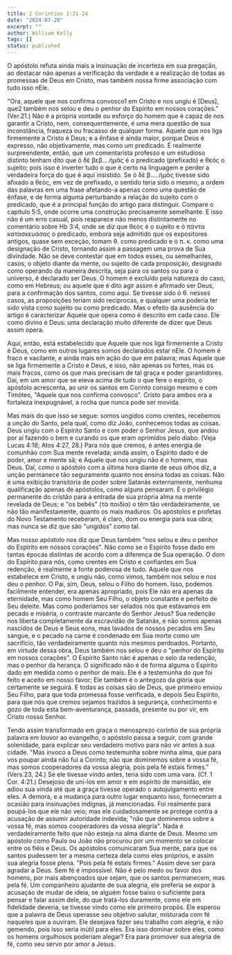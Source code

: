```yaml
---
title: 2 Coríntios 1:21-24
date: "2024-07-20"
excerpt: ""
author: William Kelly
tags: []
status: published
---
```


O apóstolo refuta ainda mais a insinuação de incerteza em sua pregação,
ao destacar não apenas a verificação da verdade e a realização de todas
as promessas de Deus em Cristo, mas também nossa firme associação com
tudo isso nEle.

"Ora, aquele que nos confirma convosco1 em Cristo e nos ungiu é
\[Deus\], que2 também nos selou e deu o penhor do Espírito em nossos
corações." (Ver.21.) Não é a própria vontade ou esforço do homem que é
capaz de nos garantir a Cristo, nem, consequentemente, é uma mera
questão de sua inconstância, fraqueza ou fracasso de qualquer forma.
Aquele que nos liga firmemente a Cristo é Deus; e a ênfase é ainda
maior, porque Deus é expresso, não objetivamente, mas como um predicado.
É realmente surpreendente, então, que um comentarista professo e um
estudioso distinto tenham dito que ὁ δὲ βεβ\....ἡμᾶς é o predicado
(prefixado) e θεὀς o sujeito; pois isso é inverter tudo o que é certo na
linguagem e perder a verdadeira força do que é aqui insistido. Se ὁ δὲ
β\.....ἡμᾶς tivesse sido afixado a θεὀς, em vez de prefixado, o sentido
teria sido o mesmo, a ordem das palavras em uma frase afetando-a apenas
como uma questão de ênfase, e de forma alguma perturbando a relação do
sujeito com o predicado, que é a principal função do artigo para
distinguir. Compare o capítulo 5:5, onde ocorre uma construção
precisamente semelhante. E isso não é um erro casual, pois reaparece não
menos distintamente no comentário sobre Hb 3:4, onde se diz que θεὀς é o
sujeito e ὁ πάντα κατασκευάσας o predicado, embora seja admitido que os
expositores antigos, quase sem exceção, tomam θ. como predicado e ὁ π.
κ. como uma designação de Cristo, tornando assim a passagem uma prova de
Sua divindade. Não se deve contestar que em todos esses, ou semelhantes,
casos, o objeto diante da mente, ou sujeito de cada proposição,
designado como operando da maneira descrita, seja para os santos ou para
o universo, é declarado ser Deus. O homem é excluído pela natureza do
caso, como em Hebreus; ou aquele que é dito agir assim é afirmado ser
Deus, para a confirmação dos santos, como aqui. Se tivesse sido ὁ θ.
nesses casos, as proposições teriam sido recíprocas, e qualquer uma
poderia ter sido vista como sujeito ou como predicado. Mas o efeito da
ausência do artigo é caracterizar Aquele que opera como é descrito em
cada caso. Ele como divino é Deus: uma declaração muito diferente de
dizer que Deus assim opera.

Aqui, então, está estabelecido que Aquele que nos liga firmemente a
Cristo é Deus, como em outros lugares somos declarados estar nEle. O
homem é fraco e vacilante, e ainda mais em ação do que em palavra; mas
Aquele que se liga firmemente a Cristo é Deus, e isso, não apenas os
fortes, mas os mais fracos, como os que mais precisam de tal graça e
poder garantidores. Daí, em um amor que se eleva acima de tudo o que
fere o espírito, o apóstolo acrescenta, ao unir os santos em Corinto
consigo mesmo e com Timóteo, "Aquele que nos confirma convosco". Cristo
para ambos era a fortaleza inexpugnável, a rocha que nunca pode ser
movida.

Mas mais do que isso se segue: somos ungidos como crentes, recebemos a
unção do Santo, pela qual, como diz João, conhecemos todas as coisas.
Deus ungiu com o Espírito Santo e com poder o Senhor Jesus, que andou
por aí fazendo o bem e curando os que eram oprimidos pelo diabo. (Veja
Lucas 4:18; Atos 4:27, 28.) Para nós que cremos, é antes energia de
comunhão com Sua mente revelada; ainda assim, o Espírito dado é de
poder, amor e mente sã; e Aquele que nos ungiu não é o homem, mas Deus.
Daí, como o apóstolo com a última hora diante de seus olhos diz, a unção
permanece tão seguramente quanto nos ensina todas as coisas. Não é uma
exibição transitória de poder sobre Satanás externamente, nenhuma
qualificação apenas de apóstolos, como alguns pensaram. É o privilégio
permanente do cristão para a entrada de sua própria alma na mente
revelada de Deus; e "os bebês" (τὰ παιδία) o têm tão verdadeiramente, se
não tão manifestamente, quanto os mais maduros. Os apóstolos e profetas
do Novo Testamento receberam, é claro, dom ou energia para sua obra; mas
nunca se diz que são "ungidos" como tal.

Mas nosso apóstolo nos diz que Deus também "nos selou e deu o penhor do
Espírito em nossos corações". Não como se o Espírito fosse dado em
tantas épocas distintas de acordo com a diferença de Sua operação. O dom
do Espírito para nós, como crentes em Cristo e confiantes em Sua
redenção, é realmente a fonte poderosa de tudo. Aquele que nos
estabelece em Cristo, e ungiu não, como vimos, também nos selou e nos
deu o penhor. O Pai, sim, Deus, selou o Filho do homem. Isso, podemos
facilmente entender, era apenas apropriado, pois Ele não era apenas da
eternidade, mas como homem Seu Filho, o objeto constante e perfeito de
Seu deleite. Mas como poderíamos ser selados nós que estávamos em pecado
e miséria, o contraste marcante do Senhor Jesus? Sua redenção nos
liberta completamente da escravidão de Satanás, e não somos apenas
nascidos de Deus e Seus eons, mas lavados de nossos pecados em Seu
sangue, e o pecado na carne é condenado em Sua morte como um sacrifício,
tão verdadeiramente quanto nós mesmos perdoados. Portanto, em virtude
dessa obra, Deus também nos selou e deu o "penhor do Espírito em nossos
corações". O Espírito Santo não é apenas o selo da redenção, mas o
penhor da herança. O significado não é de forma alguma o Espírito dado
em medida como o penhor de mais. Ele é a testemunha do que foi feito e
aceito em nosso favor; Ele também é o antegozo da glória que certamente
se seguirá. E todas as coisas são de Deus, que primeiro enviou Seu
Filho, para que toda promessa fosse verificada, e depois Seu Espírito,
para que nós que cremos sejamos trazidos à segurança, conhecimento e
gozo de toda esta bem-aventurança, passada, presente ou por vir, em
Cristo nosso Senhor.

Tendo assim transformado em graça o menosprezo coríntio de sua própria
palavra em louvor ao evangelho, o apóstolo passa a seguir, com grande
solenidade, para explicar seu verdadeiro motivo para não vir antes à sua
cidade. "Mas invoco a Deus como testemunha sobre minha alma, que para
vos poupar ainda não fui a Corinto; não que dominemos sobre a vossa fé,
mas somos cooperadores da vossa alegria, pois pela fé estais firmes."
(Vers.23, 24.) Se ele tivesse vindo antes, teria sido com uma vara. (Cf.
1 Cor. 4:21.) Desejoso de uni-los em amor e em espírito de mansidão, ele
adiou sua vinda até que a graça tivesse operado o autojulgamento entre
eles. A demora, e a mudança para outro lugar enquanto isso, forneceram a
ocasião para insinuações indignas, já mencionadas. Foi realmente para
poupá-los que ele não veio; mas ele cuidadosamente se protege contra a
acusação de assumir autoridade indevida; "não que dominemos sobre a
vossa fé, mas somos cooperadores da vossa alegria". Nada é
verdadeiramente feito que não esteja na alma diante de Deus. Mesmo um
apóstolo como Paulo ou João não procurou por um momento se colocar entre
os fiéis e Deus. Os apóstolos comunicaram Sua mente, para que os santos
pudessem ter a mesma certeza dela como eles próprios, e assim sua
alegria fosse plena. "Pois pela fé estais firmes." Assim deve ser para
agradar a Deus. Sem fé é impossível. Não é pelo medo ou favor dos
homens, por mais abençoados que sejam, que os santos permanecem, mas
pela fé. Um companheiro ajudante de sua alegria, ele preferia se expor à
acusação de mudar de ideia, se alguém fosse baixo o suficiente para
pensar e falar assim dele, do que tratá-los duramente, como ele em
fidelidade deveria, se tivesse vindo como ele primeiro propôs. Ele
esperou que a palavra de Deus operasse seu objetivo salutar, misturada
com fé naqueles que a ouviram. Ele desejava fazer seu trabalho com
alegria, e não gemendo, pois isso seria inútil para eles. Era isso
dominar sobre eles, como os homens orgulhosos poderiam alegar? Era para
promover sua alegria de fé, como seu servo por amor a Jesus.
